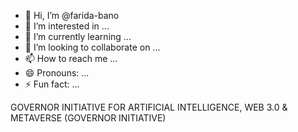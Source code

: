 - 👋 Hi, I’m @farida-bano
- 👀 I’m interested in ...
- 🌱 I’m currently learning ...
- 💞️ I’m looking to collaborate on ...
- 📫 How to reach me ...
- 😄 Pronouns: ...
- ⚡ Fun fact: ...

<!---
farida-bano/farida-bano is a ✨ special ✨ repository because its `README.md` (this file) appears on your GitHub profile.
You can click the Preview link to take a look at your changes.
--->
GOVERNOR INITIATIVE FOR ARTIFICIAL INTELLIGENCE, WEB 3.0 & METAVERSE (GOVERNOR INITIATIVE)
